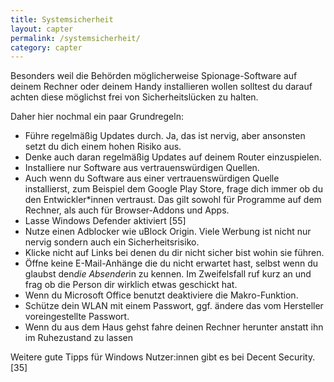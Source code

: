 ```yaml
---
title: Systemsicherheit
layout: capter
permalink: /systemsicherheit/
category: capter
---
```

Besonders weil die Behörden möglicherweise Spionage-Software auf deinem Rechner oder deinem Handy installieren wollen solltest du darauf achten diese möglichst frei von Sicherheitslücken zu halten. 

Daher hier nochmal ein paar Grundregeln:
- Führe regelmäßig Updates durch. Ja, das ist nervig, aber ansonsten setzt du dich einem hohen Risiko aus. 
- Denke auch daran regelmäßig Updates auf deinem Router einzuspielen.
- Installiere nur Software aus vertrauenswürdigen Quellen.
- Auch wenn du Software aus einer vertrauenswürdigen Quelle installierst, zum Beispiel dem Google Play Store, frage dich immer ob du den Entwickler*innen vertraust. Das gilt sowohl für Programme auf dem Rechner, als auch für Browser-Addons und Apps.
- Lasse Windows Defender aktiviert [55] 
- Nutze einen Adblocker wie uBlock Origin. Viele Werbung ist nicht nur nervig sondern auch ein Sicherheitsrisiko.
- Klicke nicht auf Links bei denen du dir nicht sicher bist wohin sie führen.
- Öffne keine E-Mail-Anhänge die du nicht erwartet hast, selbst wenn du glaubst den*die Absender*in zu kennen. Im Zweifelsfall ruf kurz an und frag ob die Person dir wirklich etwas geschickt hat.
- Wenn du Microsoft Office benutzt deaktiviere die Makro-Funktion.
- Schütze dein WLAN mit einem Passwort, ggf. ändere das vom Hersteller voreingestellte Passwort.
- Wenn du aus dem Haus gehst fahre deinen Rechner herunter anstatt ihn im Ruhezustand zu lassen 

Weitere gute Tipps für Windows Nutzer:innen gibt es bei Decent Security. [35]

